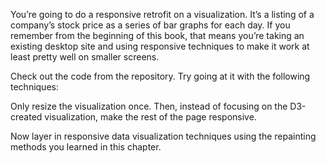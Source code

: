You’re going to do a responsive retrofit on a visualization. It’s a listing of a company’s stock price as a series of bar graphs for each day. If you remember from the beginning of this book, that means you’re taking an existing desktop site and using responsive techniques to make it work at least pretty well on smaller screens.

Check out the code from the repository. Try going at it with the following techniques:

Only resize the visualization once. Then, instead of focusing on the D3-created visualization, make the rest of the page responsive.

Now layer in responsive data visualization techniques using the repainting methods you learned in this chapter.
